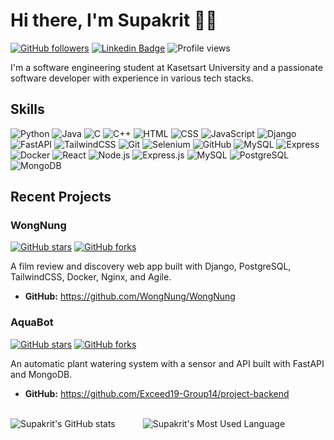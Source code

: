 # Hi there, I'm Supakrit 👋🏽

[![GitHub followers](https://img.shields.io/github/followers/Supakrit65?style=social)](https://github.com/Supakrit65)
[![Linkedin Badge](https://img.shields.io/badge/-supakritaphonmaeklong-blue?style=flat-square&logo=Linkedin&logoColor=white&link=https://www.linkedin.com/in/supakritaphonmaeklong/)](https://www.linkedin.com/in/supakritaphonmaeklong/)
![Profile views](https://komarev.com/ghpvc/?username=Supakrit65&label=Profile%20views&color=0e75b6&style=flat)

I'm a software engineering student at Kasetsart University and a passionate software developer with experience in various tech stacks.

## Skills

![Python](https://img.shields.io/badge/-Python-3776AB?style=for-the-badge&logo=python&logoColor=white)
![Java](https://img.shields.io/badge/-Java-007396?style=for-the-badge&logo=java&logoColor=white)
![C](https://img.shields.io/badge/-C-A8B9CC?style=for-the-badge&logo=c&logoColor=white)
![C++](https://img.shields.io/badge/-C++-00599C?style=for-the-badge&logo=c%2B%2B&logoColor=white)
![HTML](https://img.shields.io/badge/-HTML-E34F26?style=for-the-badge&logo=html5&logoColor=white)
![CSS](https://img.shields.io/badge/-CSS-1572B6?style=for-the-badge&logo=css3&logoColor=white)
![JavaScript](https://img.shields.io/badge/-JavaScript-F7DF1E?style=for-the-badge&logo=javascript&logoColor=black)
![Django](https://img.shields.io/badge/-Django-092E20?style=for-the-badge&logo=django&logoColor=white)
![FastAPI](https://img.shields.io/badge/-FastAPI-009688?style=for-the-badge&logo=fastapi&logoColor=white)
![TailwindCSS](https://img.shields.io/badge/-TailwindCSS-38B2AC?style=for-the-badge&logo=tailwind-css&logoColor=white)
![Git](https://img.shields.io/badge/-Git-F05032?style=for-the-badge&logo=git&logoColor=white)
![Selenium](https://img.shields.io/badge/-Selenium-43B02A?style=for-the-badge&logo=selenium&logoColor=white)
![GitHub](https://img.shields.io/badge/-GitHub-181717?style=for-the-badge&logo=github&logoColor=white)
![MySQL](https://img.shields.io/badge/-MySQL-4479A1?style=for-the-badge&logo=mysql&logoColor=white)
![Express](https://img.shields.io/badge/-Express-000000?style=for-the-badge&logo=express&logoColor=white)
![Docker](https://img.shields.io/badge/-Docker-2496ED?style=for-the-badge&logo=docker&logoColor=white)
![React](https://img.shields.io/badge/-React-61DAFB?style=for-the-badge&logo=react&logoColor=black)
![Node.js](https://img.shields.io/badge/-Node.js-339933?style=for-the-badge&logo=node.js&logoColor=white)
![Express.js](https://img.shields.io/badge/-Express.js-000000?style=for-the-badge&logo=express&logoColor=white)
![MySQL](https://img.shields.io/badge/-MySQL-4479A1?style=for-the-badge&logo=mysql&logoColor=white)
![PostgreSQL](https://img.shields.io/badge/-PostgreSQL-336791?style=for-the-badge&logo=postgresql&logoColor=white)
![MongoDB](https://img.shields.io/badge/-MongoDB-47A248?style=for-the-badge&logo=mongodb&logoColor=white)

## Recent Projects

### WongNung

[![GitHub stars](https://img.shields.io/github/stars/WongNung/WongNung?style=social)](https://github.com/WongNung/WongNung/stargazers)
[![GitHub forks](https://img.shields.io/github/forks/WongNung/WongNung?style=social)](https://github.com/WongNung/WongNung/network/members)

A film review and discovery web app built with Django, PostgreSQL, TailwindCSS, Docker, Nginx, and Agile.

- **GitHub:** https://github.com/WongNung/WongNung

### AquaBot

[![GitHub stars](https://img.shields.io/github/stars/Exceed19-Group14/project-backend?style=social)](https://github.com/Exceed19-Group14/project-backend/stargazers)
[![GitHub forks](https://img.shields.io/github/forks/Exceed19-Group14/project-backend?style=social)](https://github.com/Exceed19-Group14/project-backend/network/members)

An automatic plant watering system with a sensor and API built with FastAPI and MongoDB.

- **GitHub:** https://github.com/Exceed19-Group14/project-backend

<br/>
<div>
  <img src="https://github-readme-stats.vercel.app/api?username=Supakrit65&show_icons=true&theme=dark" alt="Supakrit's GitHub stats" style="margin-right: 20px;" />
  <img src="https://github-readme-stats.vercel.app/api/top-langs/?username=Supakrit65&hide=TeX&layout=compact&bg_color=ffffff&text_color=333333" alt="Supakrit's Most Used Language" style="margin-left: 20px;" />
</div>
